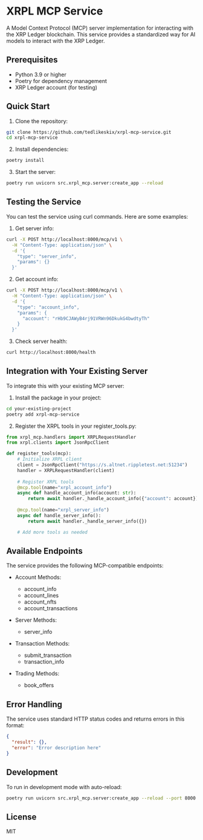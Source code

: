 # XRPL MCP Service

A Model Context Protocol (MCP) server implementation for interacting with the XRP Ledger blockchain. This service provides a standardized way for AI models to interact with the XRP Ledger.

## Prerequisites

- Python 3.9 or higher
- Poetry for dependency management
- XRP Ledger account (for testing)

## Quick Start

1. Clone the repository:
```bash
git clone https://github.com/tedlikeskix/xrpl-mcp-service.git
cd xrpl-mcp-service
```

2. Install dependencies:
```bash
poetry install
```

3. Start the server:
```bash
poetry run uvicorn src.xrpl_mcp.server:create_app --reload
```

## Testing the Service

You can test the service using curl commands. Here are some examples:

1. Get server info:
```bash
curl -X POST http://localhost:8000/mcp/v1 \
  -H "Content-Type: application/json" \
  -d '{
    "type": "server_info",
    "params": {}
  }'
```

2. Get account info:
```bash
curl -X POST http://localhost:8000/mcp/v1 \
  -H "Content-Type: application/json" \
  -d '{
    "type": "account_info",
    "params": {
      "account": "rHb9CJAWyB4rj91VRWn96DkukG4bwdtyTh"
    }
  }'
```

3. Check server health:
```bash
curl http://localhost:8000/health
```

## Integration with Your Existing Server

To integrate this with your existing MCP server:

1. Install the package in your project:
```bash
cd your-existing-project
poetry add xrpl-mcp-service
```

2. Register the XRPL tools in your register_tools.py:
```python
from xrpl_mcp.handlers import XRPLRequestHandler
from xrpl.clients import JsonRpcClient

def register_tools(mcp):
    # Initialize XRPL client
    client = JsonRpcClient("https://s.altnet.rippletest.net:51234")
    handler = XRPLRequestHandler(client)
    
    # Register XRPL tools
    @mcp.tool(name="xrpl_account_info")
    async def handle_account_info(account: str):
        return await handler._handle_account_info({"account": account})
        
    @mcp.tool(name="xrpl_server_info")
    async def handle_server_info():
        return await handler._handle_server_info({})

    # Add more tools as needed
```

## Available Endpoints

The service provides the following MCP-compatible endpoints:

- Account Methods:
  - account_info
  - account_lines
  - account_nfts
  - account_transactions
  
- Server Methods:
  - server_info
  
- Transaction Methods:
  - submit_transaction
  - transaction_info
  
- Trading Methods:
  - book_offers

## Error Handling

The service uses standard HTTP status codes and returns errors in this format:

```json
{
  "result": {},
  "error": "Error description here"
}
```

## Development

To run in development mode with auto-reload:
```bash
poetry run uvicorn src.xrpl_mcp.server:create_app --reload --port 8000
```

## License

MIT
